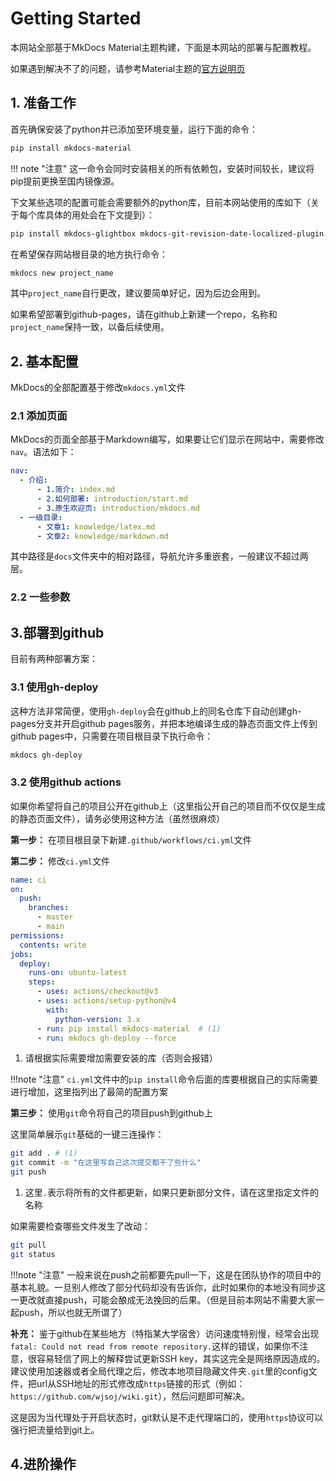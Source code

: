 # Getting Started

本网站全部基于MkDocs Material主题构建，下面是本网站的部署与配置教程。

如果遇到解决不了的问题，请参考Material主题的[官方说明页](https://squidfunk.github.io/mkdocs-material/)

## 1. 准备工作

首先确保安装了python并已添加至环境变量，运行下面的命令：

```bash title="安装"
pip install mkdocs-material
```

!!! note "注意"
	这一命令会同时安装相关的所有依赖包，安装时间较长，建议将pip提前更换至国内镜像源。

下文某些选项的配置可能会需要额外的python库，目前本网站使用的库如下（关于每个库具体的用处会在下文提到）：

```bash
pip install mkdocs-glightbox mkdocs-git-revision-date-localized-plugin mkdocs-minify-plugin
```

在希望保存网站根目录的地方执行命令：

```bash
mkdocs new project_name
```

其中`project_name`自行更改，建议要简单好记，因为后边会用到。

如果希望部署到github-pages，请在github上新建一个repo，名称和`project_name`保持一致，以备后续使用。

## 2. 基本配置

MkDocs的全部配置基于修改`mkdocs.yml`文件

### 2.1 添加页面

MkDocs的页面全部基于Markdown编写，如果要让它们显示在网站中，需要修改`nav`。语法如下：

```yaml
nav:
  - 介绍: 
      - 1.简介: index.md
      - 2.如何部署: introduction/start.md
      - 3.原生欢迎页: introduction/mkdocs.md
  - 一级目录:
      - 文章1: knowledge/latex.md
      - 文章2: knowledge/markdown.md
```

其中路径是`docs`文件夹中的相对路径，导航允许多重嵌套，一般建议不超过两层。

### 2.2 一些参数

## 3.部署到github

目前有两种部署方案：

### 3.1 使用gh-deploy

这种方法非常简便，使用`gh-deploy`会在github上的同名仓库下自动创建gh-pages分支并开启github pages服务，并把本地编译生成的静态页面文件上传到github pages中，只需要在项目根目录下执行命令：

```bash
mkdocs gh-deploy
```

### 3.2 使用github actions

如果你希望将自己的项目公开在github上（这里指公开自己的项目而不仅仅是生成的静态页面文件），请务必使用这种方法（虽然很麻烦）

**第一步：** 在项目根目录下新建`.github/workflows/ci.yml`文件

**第二步：** 修改`ci.yml`文件

```yaml title="ci.yml"
name: ci 
on:
  push:
    branches:
      - master 
      - main
permissions:
  contents: write
jobs:
  deploy:
    runs-on: ubuntu-latest
    steps:
      - uses: actions/checkout@v3
      - uses: actions/setup-python@v4
        with:
          python-version: 3.x
      - run: pip install mkdocs-material  # (1)
      - run: mkdocs gh-deploy --force
```

1. 请根据实际需要增加需要安装的库（否则会报错）

!!!note "注意"
	`ci.yml`文件中的`pip install`命令后面的库要根据自己的实际需要进行增加，这里指列出了最简的配置方案

**第三步：** 使用`git`命令将自己的项目push到github上

这里简单展示`git`基础的一键三连操作：

```bash
git add . # (1)
git commit -m "在这里写自己这次提交都干了些什么"
git push
```

1. 这里`.`表示将所有的文件都更新，如果只更新部分文件，请在这里指定文件的名称

如果需要检查哪些文件发生了改动：
```bash
git pull
git status
```

!!!note "注意"
	一般来说在push之前都要先pull一下，这是在团队协作的项目中的基本礼貌。一旦别人修改了部分代码却没有告诉你，此时如果你的本地没有同步这一更改就直接push，可能会酿成无法挽回的后果。（但是目前本网站不需要大家一起push，所以也就无所谓了）

**补充：** 鉴于github在某些地方（特指某大学宿舍）访问速度特别慢，经常会出现`fatal: Could not read from remote repository.`这样的错误，如果你不注意，很容易轻信了网上的解释尝试更新SSH key，其实这完全是网络原因造成的。建议使用加速器或者全局代理之后，修改本地项目隐藏文件夹`.git`里的config文件，把url从SSH地址的形式修改成`https`链接的形式（例如：`https://github.com/wjsoj/wiki.git`），然后问题即可解决。

这是因为当代理处于开启状态时，git默认是不走代理端口的，使用`https`协议可以强行把流量给到git上。

## 4.进阶操作

